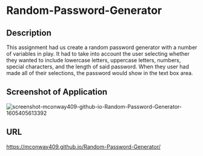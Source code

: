 # Random-Password-Generator

## Description

This assignment had us create a random password generator with a number of variables in play. It had to take into account the user selecting whether they wanted to include lowercase letters, uppercase letters, numbers, special characters, and the length of said password. When they user had made all of their selections, the password would show in the text box area.


## Screenshot of Application

![screenshot-mconway409-github-io-Random-Password-Generator-1605405613392](https://user-images.githubusercontent.com/70673286/99161124-c3771300-26bc-11eb-99cd-4b9a1cca86ae.png)


## URL

https://mconway409.github.io/Random-Password-Generator/
